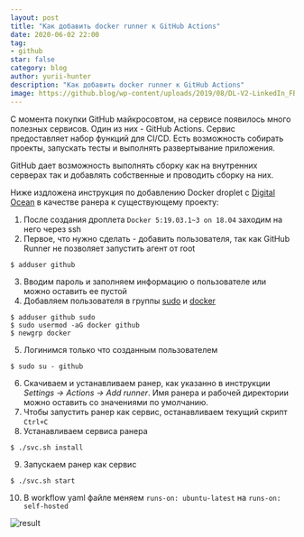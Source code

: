 ```yaml
---
layout: post
title: "Как добавить docker runner к GitHub Actions"
date: 2020-06-02 22:00
tag:
- github
star: false
category: blog
author: yurii-hunter
description: "Как добавить docker runner к GitHub Actions"
image: https://github.blog/wp-content/uploads/2019/08/DL-V2-LinkedIn_FB.png
---
```

С момента покупки GitHub майкросовтом, на сервисе появилось много полезных сервисов. Один из них - GitHub Actions. Сервис предоставляет набор функций для CI/CD. Есть возможность собирать проекты, запускать тесты и выполнять развертывание приложения.

GitHub дает возможность выполнять сборку как на внутренних серверах так и добавлять собственные и проводить сборку на них.

Ниже издложена инструкция по добавлению Docker droplet с [Digital Ocean](https://m.do.co/c/c12fb1e2c7e0) в качестве ранера к существующему проекту:

1. После создания дроплета `Docker 5:19.03.1~3 on 18.04` заходим на него через ssh
2. Первое, что нужно сделать - добавить пользователя, так как GitHub Runner не позволяет запустить агент от root
```
$ adduser github
```
3. Вводим пароль и заполняем информацию о пользователе или можно оставить ее пустой
4. Добавляем пользователя в группы [sudo](https://digitaloceancode.com/deploying-self-hosted-runners-for-github-actions/) и [docker](https://docs.docker.com/engine/install/linux-postinstall/)
```
$ adduser github sudo
$ sudo usermod -aG docker github
$ newgrp docker
```
5. Логинимся только что созданным пользователем
```
$ sudo su - github
```
6. Скачиваем и устанавливаем ранер, как указанно в инструкции _Settings -> Actions -> Add runner_. Имя ранера и рабочей директории можно оставить со значениями по умолчанию.
7. Чтобы запустить ранер как сервис, останавливаем текущий скрипт `Ctrl+C`
8. Устанавливаем сервиса ранера
```
$ ./svc.sh install
```
9. Запускаем ранер как сервис
```
$ ./svc.sh start
```
10. В workflow yaml файле меняем `runs-on: ubuntu-latest` на `runs-on: self-hosted`

![result](https://help.github.com/assets/images/help/settings/actions-runner-added.png)

